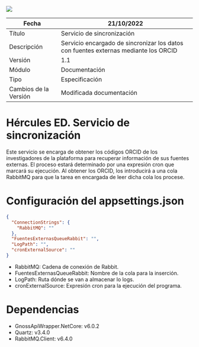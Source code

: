 ![](../Docs/media/CabeceraDocumentosMD.png)

| Fecha         | 21/10/2022                                                   |
| ------------- | ------------------------------------------------------------ |
|Título|Servicio de sincronización| 
|Descripción|Servicio encargado de sincronizar los datos con fuentes externas mediante los ORCID|
|Versión|1.1|
|Módulo|Documentación|
|Tipo|Especificación|
|Cambios de la Versión|Modificada documentación|

# Hércules ED. Servicio de sincronización
Este servicio se encarga de obtener los códigos ORCID de los investigadores de la plataforma para recuperar información de sus fuentes externas. 
El proceso estará determinado por una expresión cron que marcará su ejecución. Al obtener los ORCID, los introducirá a una cola RabbitMQ para que la tarea en encargada de leer dicha cola los procese.

Configuración del appsettings.json
============
```json
{
  "ConnectionStrings": {
    "RabbitMQ": ""
  },
  "FuentesExternasQueueRabbit": "",
  "LogPath": "",
  "cronExternalSource": ""
}
```
- RabbitMQ: Cadena de conexión de Rabbit.
- FuentesExternasQueueRabbit: Nombre de la cola para la inserción.
- LogPath: Ruta dónde se van a almacenar lo logs.
- cronExternalSource: Expresión cron para la ejecución del programa.

Dependencias
============
- GnossApiWrapper.NetCore: v6.0.2
- Quartz: v3.4.0
- RabbitMQ.Client: v6.4.0
